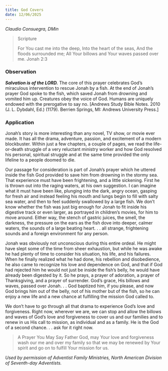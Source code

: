 ```yaml
---
title: God Covers
date: 12/06/2025
---
```


_Claudio Consuegra, DMin_

> <p>Scripture</p>
> For You cast me into the deep, Into the heart of the seas, And the floods surrounded me; All Your billows and Your waves passed over me. Jonah 2:3

### Observation

**_Salvation is of the LORD._** The core of this prayer celebrates God’s miraculous intervention to rescue Jonah by a fish. At the end of Jonah’s prayer God spoke to the fish, which saved Jonah from drowning and vomited him up. Creatures obey the voice of God. Humans are uniquely endowed with the prerogative to say no. [Andrews Study Bible Notes. 2010 (J. L. Dybdahl, Ed.) (1179). Berrien Springs, MI: Andrews University Press.]

### Application

Jonah’s story is more interesting than any novel, TV show, or movie ever made. It has all the drama, adventure, passion, and excitement of a modern blockbuster. Within just a few chapters, a couple of pages, we read the life-or-death struggle of a very reluctant ministry worker and how God resolved his personal, spiritual struggle and at the same time provided the only lifeline to a people doomed to die.

Our passage for consideration is part of Jonah’s prayer which he uttered inside the fish God provided to save him from drowning in the stormy sea. That experience must have been frightening, and a little sickening. First he is thrown out into the raging waters, at his own suggestion. I can imagine what it must have been like, plunging into the dark, angry ocean, gasping for fresh air and instead feeling his mouth and lungs begin to fill with salty sea water, and then to feel suddenly swallowed by a large fish. We don’t know whether the fish was just big enough for Jonah to fit inside his digestive track or even larger, as portrayed in children’s movies, for him to move around. Either way, the stench of gastric juices, the smell, the darkness, the pressure on the ears as the fish dove into deeper, calmer waters, the sounds of a large beating heart. . . all strange, frightening sounds and a foreign environment for any person.

Jonah was obviously not unconscious during this entire ordeal. He might have slept some of the time from sheer exhaustion, but while he was awake he had plenty of time to consider his situation, his life, and his failures. When he finally realized what he had done, his rebellion and disobedience, he also came to recognize his love and dependence on God, and that if God had rejected him he would not just be inside the fish’s belly, he would have already been digested by it. So he prays, a prayer of adoration, a prayer of Thanksgiving, and a prayer of surrender. God’s grace, His billows and waves, passed over Jonah. . . God baptized him, if you please, and now God brings him out of the belly, not of his mother but of the fish, so he can enjoy a new life and a new chance at fulfilling the mission God called to.

We don’t have to go through all that drama to experience God’s love and forgiveness. Right now, wherever we are, we can stop and allow the billows and waves of God’s love and forgiveness to cover us and our families and to renew in us His call to mission, as individual and as a family. He is the God of a second chance. . . ask for it right now.

> <callout>A Prayer You May Say</callout>
> Father God, may Your love and forgiveness wash our me and over my family so that we may be renewed by Your spirit and go on to fulfill Your mission for us.

_Used by permission of Adventist Family Ministries, North American Division of Seventh-day Adventists._